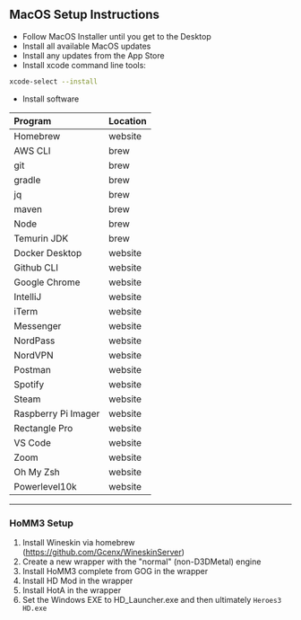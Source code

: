 ## MacOS Setup Instructions
- Follow MacOS Installer until you get to the Desktop
- Install all available MacOS updates
- Install any updates from the App Store
- Install xcode command line tools:
```bash
xcode-select --install
```
- Install software

| Program | Location |
| :--- | :--- |
| Homebrew | website |
| AWS CLI | brew |
| git | brew |
| gradle | brew |
| jq | brew |
| maven | brew |
| Node | brew |
| Temurin JDK | brew |
| Docker Desktop | website |
| Github CLI | website |
| Google Chrome | website |
| IntelliJ | website |
| iTerm | website |
| Messenger | website |
| NordPass | website |
| NordVPN | website |
| Postman | website |
| Spotify | website |
| Steam | website |
| Raspberry Pi Imager | website |
| Rectangle Pro | website |
| VS Code | website |
| Zoom | website |
| Oh My Zsh | website |
| Powerlevel10k | website |

----

### HoMM3 Setup
1. Install Wineskin via homebrew (https://github.com/Gcenx/WineskinServer)
1. Create a new wrapper with the "normal" (non-D3DMetal) engine
1. Install HoMM3 complete from GOG in the wrapper
1. Install HD Mod in the wrapper
1. Install HotA in the wrapper
1. Set the Windows EXE to HD_Launcher.exe and then ultimately `Heroes3 HD.exe`
